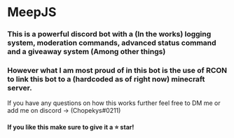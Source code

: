 # MeepJS

### This is a powerful discord bot with a (In the works) logging system, moderation commands, advanced status command and a giveaway system (Among other things)

### However what I am most proud of in this bot is the use of RCON to link this bot to a (hardcoded as of right now) minecraft server.
If you have any questions on how this works further feel free to DM me or add me on discord -> (Chopekys#0211)

#### If you like this make sure to give it a ⭐ star!
